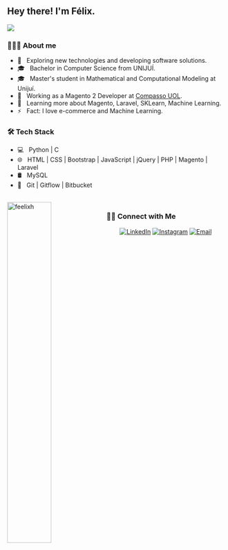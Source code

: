 <h2> Hey there! I'm Félix.</h2>

![](https://komarev.com/ghpvc/?username=feelixh)

<h3> 👨🏻‍💻 About me</h3>

- 🤔 &nbsp; Exploring new technologies and developing software solutions.
- 🎓 &nbsp; Bachelor in Computer Science from UNIJUÍ.
- 🎓 &nbsp; Master's student in Mathematical and Computational Modeling at Unijuí.
- 💼 &nbsp; Working as a Magento 2 Developer at [Compasso UOL](https://compassouol.com).
- 🌱 &nbsp; Learning more about Magento, Laravel, SKLearn, Machine Learning.
- ⚡ &nbsp; Fact: I love e-commerce and Machine Learning.

<h3>🛠 Tech Stack</h3>

- 💻 &nbsp; Python | C
- 🌐 &nbsp; HTML | CSS | Bootstrap | JavaScript | jQuery | PHP | Magento | Laravel
- 🛢 &nbsp; MySQL
- 🔧 &nbsp; Git | Gitflow | Bitbucket

<br/>

 
  <img width="45%" align="left" src="https://github-readme-stats.vercel.app/api/top-langs/?username=feelixh&layout=compact&hide=html,jupyter%20notebook&theme=dark" alt="feelixh" />

<h3> 🤝🏻 Connect with Me </h3>

<p align="center">
<a target="_blank" href="https://www.linkedin.com/in/felix-hoffmann-sebastiany-15698147//"><img alt="LinkedIn" src="https://img.shields.io/badge/LinkedIn-Felix%20Hoffmann%20Sebastiany-blue?style=flat-square&logo=linkedin"></a>
<a target="_blank" href="https://www.instagram.com/felekes/"><img alt="Instagram" src="https://img.shields.io/badge/Instagram-felekes-blue?style=flat-square&logo=instagram"></a>
<a target="_blank" href="mailto:felixsebastiany@hotmail.com"><img alt="Email" src="https://img.shields.io/badge/Email-felixsebastiany@hotmail.com-blue?style=flat-square&logo=gmail"></a>
</p>
